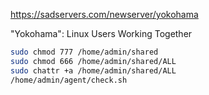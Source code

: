https://sadservers.com/newserver/yokohama

"Yokohama": Linux Users Working Together

```bash
sudo chmod 777 /home/admin/shared
sudo chmod 666 /home/admin/shared/ALL
sudo chattr +a /home/admin/shared/ALL
/home/admin/agent/check.sh
```